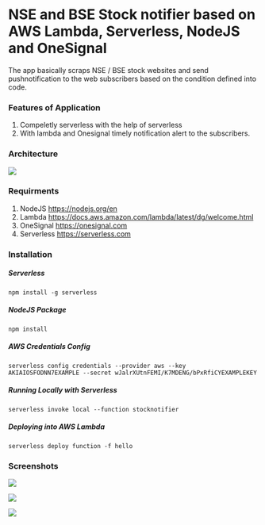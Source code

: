 # NSE and BSE Stock notifier based on AWS Lambda, Serverless, NodeJS and OneSignal

The app basically scraps NSE / BSE stock websites and send pushnotification to the web subscribers based on the condition defined into code.

### Features of Application
1. Compeletly serverless with the help of serverless
2. With lambda and Onesignal timely notification alert to the subscribers.

### Architecture
[![](https://kaviyarasu7.github.io/lambda-stock-notifier/screenshots/stock-notifier-arch.png)](http://https://kaviyarasu7.github.io/lambda-stock-notifier/screenshots/stock-notifier-arch.png)

### Requirments
1. NodeJS https://nodejs.org/en
2. Lambda https://docs.aws.amazon.com/lambda/latest/dg/welcome.html
3. OneSignal https://onesignal.com
4. Serverless https://serverless.com

### Installation
##### Serverless
    npm install -g serverless
##### NodeJS Package 
    npm install
##### AWS Credentials Config
    serverless config credentials --provider aws --key AKIAIOSFODNN7EXAMPLE --secret wJalrXUtnFEMI/K7MDENG/bPxRfiCYEXAMPLEKEY
##### Running Locally with Serverless
    serverless invoke local --function stocknotifier
##### Deploying into AWS Lambda
    serverless deploy function -f hello

### Screenshots

[![](https://kaviyarasu7.github.io/lambda-stock-notifier/screenshots/stock-watch-list.PNG)](http://https://kaviyarasu7.github.io/lambda-stock-notifier/screenshots/stock-watch-list.PNG)

[![](https://kaviyarasu7.github.io/lambda-stock-notifier/screenshots/stocknotification-in-mobile.png)](http://https://kaviyarasu7.github.io/lambda-stock-notifier/screenshots/stocknotification-in-mobile.png)

[![](https://kaviyarasu7.github.io/lambda-stock-notifier/screenshots/stocknotification-in-desktop.PNG)](http://https://kaviyarasu7.github.io/lambda-stock-notifier/screenshots/stocknotification-in-desktop.PNG)

